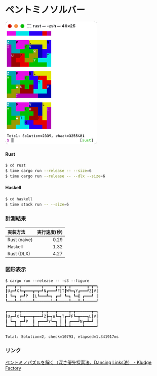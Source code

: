 ペントミノソルバー
==================

![Pentomino Solver](ss.png)

#### Rust

```sh
$ cd rust
$ time cargo run --release -- --size=6
$ time cargo run --release -- --dlx --size=6
```

#### Haskell

```sh
$ cd haskell
$ time stack run -- --size=6
```


### 計測結果

| 実装方法 | 実行速度(秒) |
|:--------|-----------:|
| Rust (naive) | 0.29 |
| Haskell      | 1.32 |
| Rust (DLX)   | 4.27 |


### 図形表示

```
$ cargo run --release -- -s3 --figure
┏━━━┳━┳━━━━━━━━━┳━━━━━┳━┳━┳━┳━━━━━━━┳━┳━┓
┃U┏━┛X┗━┳━━━┳━┳━┛N┏━━━┛F┃T┃W┗━┓Y┏━━━┛Z┃V┃
┃ ┗━┓ ┏━┛P  ┃L┗━━━┻━┓ ┏━┛ ┗━┓ ┗━┫ ┏━━━┛ ┃
┗━━━┻━┻━━━━━┻━━━━━━━┻━┻━━━━━┻━━━┻━┻━━━━━┛

┏━━━┳━┳━━━━━━━━━┳━┳━━━┳━━━━━┳━┳━━━━━━━┳━┓
┃U┏━┛X┗━┳━━━┳━━━┛Z┣━┓W┗━┓T┏━┛F┗━┳━━━┓L┃V┃
┃ ┗━┓ ┏━┛P  ┃ ┏━━━┛Y┗━┓ ┃ ┃ ┏━━━┛N┏━┻━┛ ┃
┗━━━┻━┻━━━━━┻━┻━━━━━━━┻━┻━┻━┻━━━━━┻━━━━━┛

Total: Solution=2, check=10793, elapsed=1.341917ms
```


### リンク

[ペントミノパズルを解く（深さ優先探索法、Dancing Links法） - Kludge Factory](https://tyfkda.github.io/blog/2023/05/12/pentomino-solver.html)

